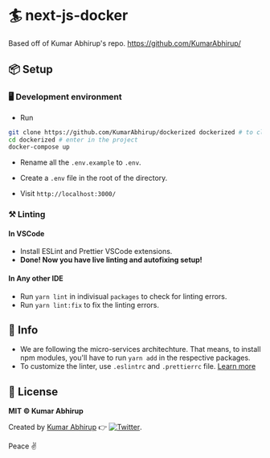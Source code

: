 # 🏄 next-js-docker

Based off of Kumar Abhirup's repo. 
https://github.com/KumarAbhirup/

## 📦 Setup

### 🖥️ Development environment

- Run

```bash
git clone https://github.com/KumarAbhirup/dockerized dockerized # to clone project
cd dockerized # enter in the project
docker-compose up
```

- Rename all the `.env.example` to `.env`.

- Create a `.env` file in the root of the directory.

- Visit `http://localhost:3000/`

### ⚒️ Linting

#### In VSCode

- Install ESLint and Prettier VSCode extensions.
- **Done! Now you have live linting and autofixing setup!**

#### In Any other IDE

- Run `yarn lint` in indivisual `packages` to check for linting errors.
- Run `yarn lint:fix` to fix the linting errors.

## 🦄 Info

- We are following the micro-services architechture. That means, to install npm modules, you'll have to run `yarn add` in the respective packages.
- To customize the linter, use `.eslintrc` and `.prettierrc` file. [Learn more](https://eslint.org)

## 📝 License

**MIT &copy; Kumar Abhirup**

Created by [Kumar Abhirup](https://kumar.now.sh) 👉 [![Twitter](https://img.shields.io/twitter/follow/kumar_abhirup.svg?style=social&label=@kumar_abhirup)](https://twitter.com/kumar_abhirup/).

Peace ✌️
